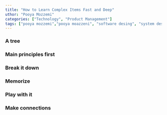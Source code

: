 ```yaml
---
title: "How to Learn Complex Items Fast and Deep"
uthor: "Pooya Mozzemi"
categories: ["Technology", "Product Management"]
tags: ["pooya mozzemi","pooya moazzeni", "software desing", "system design"]
---
```


### A tree

### Main principles first

### Break it down

### Memorize

### Play with it

### Make connections
